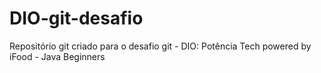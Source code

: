 # DIO-git-desafio
Repositório git criado para o desafio git - DIO: Potência Tech powered by iFood - Java Beginners
